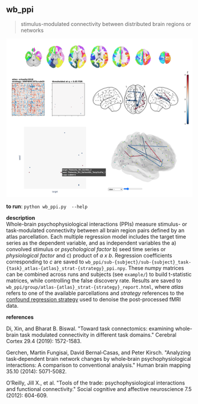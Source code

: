 
## wb_ppi
> stimulus-modulated connectivity between distributed brain regions or networks

![](example/ex_report.png)

**to run**: `python wb_ppi.py  --help`

**description**  
Whole-brain psychophysiological interactions (PPIs) measure stimulus- or task-modulated connectivity between all brain region pairs defined by an atlas parcellation. Each multiple regression model includes the target time series as the dependent variable, and as independent variables the a) convolved stimulus or *psychological factor* b) seed time series or *physiological factor* and c) product of *a x b*. Regression coefficients corresponding to *c* are saved to `wb_ppi/sub-{subject}/sub-{subject}_task-{task}_atlas-{atlas}_strat-{strategy}_ppi.npy`. These numpy matrices can be combined across runs and subjects (see `example/`) to build t-statistic matrices, while controlling the false discovery rate. Results are saved to `wb_ppi/group/atlas-{atlas}_strat-{strategy}_report.html`, where *atlas* refers to one of the available parcellations and *strategy* references to the [confound regression strategy](https://github.com/SIMEXP/load_confounds) used to denoise the post-processed fMRI data.

**references**  

Di, Xin, and Bharat B. Biswal. "Toward task connectomics: examining whole-brain task modulated connectivity in different task domains." Cerebral Cortex 29.4 (2019): 1572-1583.

Gerchen, Martin Fungisai, David Bernal‐Casas, and Peter Kirsch. "Analyzing task‐dependent brain network changes by whole‐brain psychophysiological interactions: A comparison to conventional analysis." Human brain mapping 35.10 (2014): 5071-5082.  

O’Reilly, Jill X., et al. "Tools of the trade: psychophysiological interactions and functional connectivity." Social cognitive and affective neuroscience 7.5 (2012): 604-609.